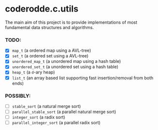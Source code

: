 # coderodde.c.utils

The main aim of this project is to provide implementations of most fundamental data structures and algorithms.

### TODO:
- [x] `map_t` (a ordered map using a AVL-tree)
- [x] `set_t` (a ordered set using a AVL-tree)
- [x] `unordered_map_t` (a unordered map using a hash table)
- [x] `unordered_set_t` (a unordered set using a hash table)
- [x] `heap_t` (a `d`-ary heap)
- [x] `list_t` (an array based list supporting fast insertion/removal from both ends)

### POSSIBLY:
- [ ] `stable_sort` (a natural merge sort)
- [ ] `parallel_stable_sort` (a parallel natural merge sort)
- [ ] `integer_sort` (a radix sort)
- [ ] `parallel_integer_sort` (a parallel radix sort)
